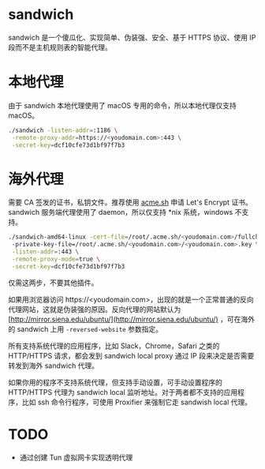 # sandwich

sandwich 是一个傻瓜化、实现简单、伪装强、安全、基于 HTTPS 协议、使用 IP 段而不是主机规则表的智能代理。

# 本地代理

由于 sandwich 本地代理使用了 macOS 专用的命令，所以本地代理仅支持 macOS。

```bash
./sandwich -listen-addr=:1186 \
 -remote-proxy-addr=https://<youdomain.com>:443 \
 -secret-key=dcf10cfe73d1bf97f7b3
```

# 海外代理

需要 CA 签发的证书，私钥文件。推荐使用 [acme.sh](https://github.com/acmesh-official/acme.sh) 申请 Let's Encrypt 证书。sandwich 服务端代理使用了 daemon，所以仅支持 *nix 系统，windows 不支持。

```bash
./sandwich-amd64-linux -cert-file=/root/.acme.sh/<youdomain.com>/fullchain.cer  \ 
 -private-key-file=/root/.acme.sh/<youdomain.com>/<youdomain.com>.key \
 -listen-addr=:443 \
 -remote-proxy-mode=true \
 -secret-key=dcf10cfe73d1bf97f7b3
```


仅需这两步，不要其他插件。

如果用浏览器访问 https://<youdomain.com>，出现的就是一个正常普通的反向代理网站，这就是伪装强的原因。反向代理的网站默认为 [http://mirror.siena.edu/ubuntu/](http://mirror.siena.edu/ubuntu/) ，可在海外的 sandwich 上用 `-reversed-website` 参数指定。

所有支持系统代理的应用程序，比如 Slack，Chrome，Safari 之类的 HTTP/HTTPS 请求，都会发到 sandwich local proxy 通过 IP 段来决定是否需要转发到海外 sandwich 代理。

如果你用的程序不支持系统代理，但支持手动设置，可手动设置程序的 HTTP/HTTPS 代理为 sandwich local 监听地址。对于两者都不支持的应用程序，比如 ssh 命令行程序，可使用 Proxifier 来强制它走 sandwish local 代理。

# TODO
* 通过创建 Tun 虚拟网卡实现透明代理
